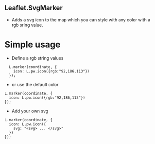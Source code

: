 ## Leaflet.SvgMarker
- Adds a svg icon to the map which you can style with any color with a rgb sring value.

# Simple usage

- Define a rgb string values
~~~
  L.marker(coordinate, {
    icon: L.pw.icon({rgb:"92,186,113"})
  });
~~~

- or use the default color
~~~
L.marker(coordinate, {
  icon: L.pw.icon({rgb:"92,186,113"})
});
~~~

- Add your own svg
~~~
L.marker(coordinate, {
  icon: L.pw.icon({
    svg: "<svg> ... </svg>"
  })
});
~~~

